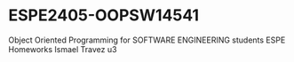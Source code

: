 # ESPE2405-OOPSW14541
Object Oriented Programming for SOFTWARE ENGINEERING students ESPE
Homeworks Ismael Travez u3
